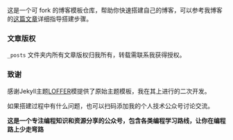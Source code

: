 这是一个可 fork 的博客模板仓库，帮助你快速搭建自己的博客，可以参考我博客的[这篇文章]( https://goldstine.github.io/create_blog_with_github_pages/ )详细指导搭建步骤。

### 文章版权

`_posts` 文件夹内所有文章版权归我所有，转载需联系我获得授权。

### 致谢

感谢Jekyll主题[LOFFER](https://fromendworld.github.io/LOFFER/)模提供了原始主题模板，我在其上进行的二次开发。

如果搭建过程中有什么问题，也可以扫码添加我的个人技术公众号讨论交流。

**这是一个专注编程知识和资源分享的公众号，包含各类编程学习路线，让你在编程路上少走弯路**

